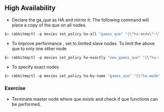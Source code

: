 ## High Availability

* Declare the ga_que as HA and mirror it. The following command will place a copy of the que on all nodes.
```sh
$> rabbitmqctl -p movies set_policy ha-all "games_que" "{\"ha-mode\":\"all\"}"
```

* To improve performance , set to limited slave nodes. To limit the above que to only one other node
```sh
$> rabbitmqctl -p movies set_policy ha-exactly "new_games_que" "{\"ha-mode\":\"exactly\", \"ha-params\":2, \"ha-sync-mode\":\"automatic\"}"  
```

* To specify exact nodes
```sh
$> rabbitmqctl -p movies set_policy ha-by-name "games_que" "{\"ha-mode\":\"nodes\", \"ha-params\":[\"rabbit@ip-172-31-44-229\",\"rabbit@ip-172-31-34-83\"], \"ha-sync-mode\":\"automatic\"}"
```

### Exercise
  - Terminate master node where que exists and check if que functions can be performed.
